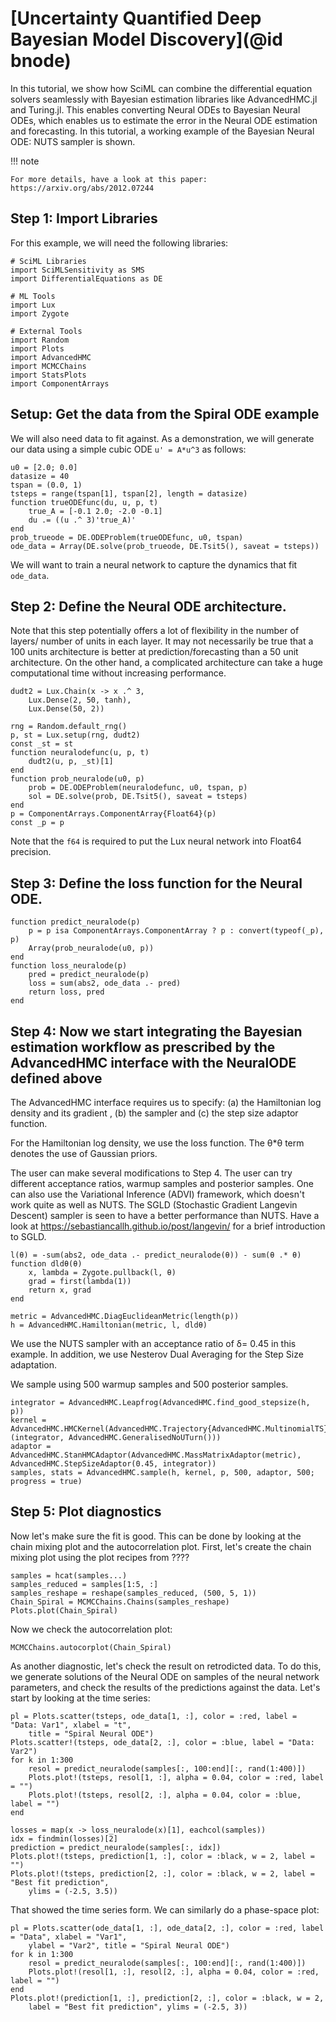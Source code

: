 # [Uncertainty Quantified Deep Bayesian Model Discovery](@id bnode)

In this tutorial, we show how SciML can combine the differential equation solvers seamlessly
with Bayesian estimation libraries like AdvancedHMC.jl and Turing.jl. This enables
converting Neural ODEs to Bayesian Neural ODEs, which enables us to estimate the error in
the Neural ODE estimation and forecasting. In this tutorial, a working example of the
Bayesian Neural ODE: NUTS sampler is shown.

!!! note
    
    For more details, have a look at this paper: https://arxiv.org/abs/2012.07244

## Step 1: Import Libraries

For this example, we will need the following libraries:

```@example bnode
# SciML Libraries
import SciMLSensitivity as SMS
import DifferentialEquations as DE

# ML Tools
import Lux
import Zygote

# External Tools
import Random
import Plots
import AdvancedHMC
import MCMCChains
import StatsPlots
import ComponentArrays
```

## Setup: Get the data from the Spiral ODE example

We will also need data to fit against. As a demonstration, we will generate our data
using a simple cubic ODE `u' = A*u^3` as follows:

```@example bnode
u0 = [2.0; 0.0]
datasize = 40
tspan = (0.0, 1)
tsteps = range(tspan[1], tspan[2], length = datasize)
function trueODEfunc(du, u, p, t)
    true_A = [-0.1 2.0; -2.0 -0.1]
    du .= ((u .^ 3)'true_A)'
end
prob_trueode = DE.ODEProblem(trueODEfunc, u0, tspan)
ode_data = Array(DE.solve(prob_trueode, DE.Tsit5(), saveat = tsteps))
```

We will want to train a neural network to capture the dynamics that fit `ode_data`.

## Step 2: Define the Neural ODE architecture.

Note that this step potentially offers a lot of flexibility in the number of layers/ number
of units in each layer. It may not necessarily be true that a 100 units architecture is
better at prediction/forecasting than a 50 unit architecture. On the other hand, a
complicated architecture can take a huge computational time without increasing performance.

```@example bnode
dudt2 = Lux.Chain(x -> x .^ 3,
    Lux.Dense(2, 50, tanh),
    Lux.Dense(50, 2))

rng = Random.default_rng()
p, st = Lux.setup(rng, dudt2)
const _st = st
function neuralodefunc(u, p, t)
    dudt2(u, p, _st)[1]
end
function prob_neuralode(u0, p)
    prob = DE.ODEProblem(neuralodefunc, u0, tspan, p)
    sol = DE.solve(prob, DE.Tsit5(), saveat = tsteps)
end
p = ComponentArrays.ComponentArray{Float64}(p)
const _p = p
```

Note that the `f64` is required to put the Lux neural network into Float64 precision.

## Step 3: Define the loss function for the Neural ODE.

```@example bnode
function predict_neuralode(p)
    p = p isa ComponentArrays.ComponentArray ? p : convert(typeof(_p), p)
    Array(prob_neuralode(u0, p))
end
function loss_neuralode(p)
    pred = predict_neuralode(p)
    loss = sum(abs2, ode_data .- pred)
    return loss, pred
end
```

## Step 4: Now we start integrating the Bayesian estimation workflow as prescribed by the AdvancedHMC interface with the NeuralODE defined above

The AdvancedHMC interface requires us to specify: (a) the Hamiltonian log density and its gradient , (b) the sampler and (c) the step size adaptor function.

For the Hamiltonian log density, we use the loss function. The θ*θ term denotes the use of Gaussian priors.

The user can make several modifications to Step 4. The user can try different acceptance ratios, warmup samples and posterior samples. One can also use the Variational Inference (ADVI) framework, which doesn't work quite as well as NUTS. The SGLD (Stochastic Gradient Langevin Descent) sampler is seen to have a better performance than NUTS. Have a look at https://sebastiancallh.github.io/post/langevin/ for a brief introduction to SGLD.

```@example bnode
l(θ) = -sum(abs2, ode_data .- predict_neuralode(θ)) - sum(θ .* θ)
function dldθ(θ)
    x, lambda = Zygote.pullback(l, θ)
    grad = first(lambda(1))
    return x, grad
end

metric = AdvancedHMC.DiagEuclideanMetric(length(p))
h = AdvancedHMC.Hamiltonian(metric, l, dldθ)
```

We use the NUTS sampler with an acceptance ratio of δ= 0.45 in this example. In addition, we use Nesterov Dual Averaging for the Step Size adaptation.

We sample using 500 warmup samples and 500 posterior samples.

```@example bnode
integrator = AdvancedHMC.Leapfrog(AdvancedHMC.find_good_stepsize(h, p))
kernel = AdvancedHMC.HMCKernel(AdvancedHMC.Trajectory{AdvancedHMC.MultinomialTS}(integrator, AdvancedHMC.GeneralisedNoUTurn()))
adaptor = AdvancedHMC.StanHMCAdaptor(AdvancedHMC.MassMatrixAdaptor(metric), AdvancedHMC.StepSizeAdaptor(0.45, integrator))
samples, stats = AdvancedHMC.sample(h, kernel, p, 500, adaptor, 500; progress = true)
```

## Step 5: Plot diagnostics

Now let's make sure the fit is good. This can be done by looking at the chain mixing plot
and the autocorrelation plot. First, let's create the chain mixing plot using the plot
recipes from ????

```@example bnode
samples = hcat(samples...)
samples_reduced = samples[1:5, :]
samples_reshape = reshape(samples_reduced, (500, 5, 1))
Chain_Spiral = MCMCChains.Chains(samples_reshape)
Plots.plot(Chain_Spiral)
```

Now we check the autocorrelation plot:

```@example bnode
MCMCChains.autocorplot(Chain_Spiral)
```

As another diagnostic, let's check the result on retrodicted data. To do this, we generate
solutions of the Neural ODE on samples of the neural network parameters, and check the
results of the predictions against the data. Let's start by looking at the time series:

```@example bnode
pl = Plots.scatter(tsteps, ode_data[1, :], color = :red, label = "Data: Var1", xlabel = "t",
    title = "Spiral Neural ODE")
Plots.scatter!(tsteps, ode_data[2, :], color = :blue, label = "Data: Var2")
for k in 1:300
    resol = predict_neuralode(samples[:, 100:end][:, rand(1:400)])
    Plots.plot!(tsteps, resol[1, :], alpha = 0.04, color = :red, label = "")
    Plots.plot!(tsteps, resol[2, :], alpha = 0.04, color = :blue, label = "")
end

losses = map(x -> loss_neuralode(x)[1], eachcol(samples))
idx = findmin(losses)[2]
prediction = predict_neuralode(samples[:, idx])
Plots.plot!(tsteps, prediction[1, :], color = :black, w = 2, label = "")
Plots.plot!(tsteps, prediction[2, :], color = :black, w = 2, label = "Best fit prediction",
    ylims = (-2.5, 3.5))
```

That showed the time series form. We can similarly do a phase-space plot:

```@example bnode
pl = Plots.scatter(ode_data[1, :], ode_data[2, :], color = :red, label = "Data", xlabel = "Var1",
    ylabel = "Var2", title = "Spiral Neural ODE")
for k in 1:300
    resol = predict_neuralode(samples[:, 100:end][:, rand(1:400)])
    Plots.plot!(resol[1, :], resol[2, :], alpha = 0.04, color = :red, label = "")
end
Plots.plot!(prediction[1, :], prediction[2, :], color = :black, w = 2,
    label = "Best fit prediction", ylims = (-2.5, 3))
```
